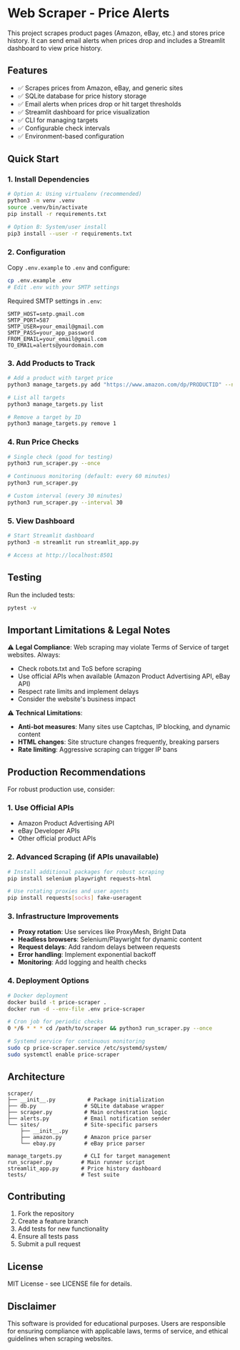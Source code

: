 # Web Scraper - Price Alerts

This project scrapes product pages (Amazon, eBay, etc.) and stores price history. It can send email alerts when prices drop and includes a Streamlit dashboard to view price history.

## Features

- ✅ Scrapes prices from Amazon, eBay, and generic sites
- ✅ SQLite database for price history storage
- ✅ Email alerts when prices drop or hit target thresholds
- ✅ Streamlit dashboard for price visualization
- ✅ CLI for managing targets
- ✅ Configurable check intervals
- ✅ Environment-based configuration

## Quick Start

### 1. Install Dependencies

```bash
# Option A: Using virtualenv (recommended)
python3 -m venv .venv
source .venv/bin/activate
pip install -r requirements.txt

# Option B: System/user install
pip3 install --user -r requirements.txt
```

### 2. Configuration

Copy `.env.example` to `.env` and configure:

```bash
cp .env.example .env
# Edit .env with your SMTP settings
```

Required SMTP settings in `.env`:
```
SMTP_HOST=smtp.gmail.com
SMTP_PORT=587
SMTP_USER=your_email@gmail.com
SMTP_PASS=your_app_password
FROM_EMAIL=your_email@gmail.com
TO_EMAIL=alerts@yourdomain.com
```

### 3. Add Products to Track

```bash
# Add a product with target price
python3 manage_targets.py add "https://www.amazon.com/dp/PRODUCTID" --name "Product Name" --target 29.99

# List all targets
python3 manage_targets.py list

# Remove a target by ID
python3 manage_targets.py remove 1
```

### 4. Run Price Checks

```bash
# Single check (good for testing)
python3 run_scraper.py --once

# Continuous monitoring (default: every 60 minutes)
python3 run_scraper.py

# Custom interval (every 30 minutes)
python3 run_scraper.py --interval 30
```

### 5. View Dashboard

```bash
# Start Streamlit dashboard
python3 -m streamlit run streamlit_app.py

# Access at http://localhost:8501
```

## Testing

Run the included tests:

```bash
pytest -v
```

## Important Limitations & Legal Notes

⚠️ **Legal Compliance**: Web scraping may violate Terms of Service of target websites. Always:
- Check robots.txt and ToS before scraping
- Use official APIs when available (Amazon Product Advertising API, eBay API)
- Respect rate limits and implement delays
- Consider the website's business impact

⚠️ **Technical Limitations**:
- **Anti-bot measures**: Many sites use Captchas, IP blocking, and dynamic content
- **HTML changes**: Site structure changes frequently, breaking parsers
- **Rate limiting**: Aggressive scraping can trigger IP bans

## Production Recommendations

For robust production use, consider:

### 1. Use Official APIs
- Amazon Product Advertising API
- eBay Developer APIs
- Other official product APIs

### 2. Advanced Scraping (if APIs unavailable)
```bash
# Install additional packages for robust scraping
pip install selenium playwright requests-html

# Use rotating proxies and user agents
pip install requests[socks] fake-useragent
```

### 3. Infrastructure Improvements
- **Proxy rotation**: Use services like ProxyMesh, Bright Data
- **Headless browsers**: Selenium/Playwright for dynamic content
- **Request delays**: Add random delays between requests
- **Error handling**: Implement exponential backoff
- **Monitoring**: Add logging and health checks

### 4. Deployment Options
```bash
# Docker deployment
docker build -t price-scraper .
docker run -d --env-file .env price-scraper

# Cron job for periodic checks
0 */6 * * * cd /path/to/scraper && python3 run_scraper.py --once

# Systemd service for continuous monitoring
sudo cp price-scraper.service /etc/systemd/system/
sudo systemctl enable price-scraper
```

## Architecture

```
scraper/
├── __init__.py          # Package initialization  
├── db.py               # SQLite database wrapper
├── scraper.py          # Main orchestration logic
├── alerts.py           # Email notification sender
└── sites/              # Site-specific parsers
    ├── __init__.py
    ├── amazon.py       # Amazon price parser
    └── ebay.py         # eBay price parser

manage_targets.py       # CLI for target management
run_scraper.py         # Main runner script
streamlit_app.py       # Price history dashboard
tests/                 # Test suite
```

## Contributing

1. Fork the repository
2. Create a feature branch
3. Add tests for new functionality
4. Ensure all tests pass
5. Submit a pull request

## License

MIT License - see LICENSE file for details.

## Disclaimer

This software is provided for educational purposes. Users are responsible for ensuring compliance with applicable laws, terms of service, and ethical guidelines when scraping websites.
